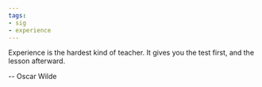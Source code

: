 ```yaml
---
tags:
- sig
- experience
---
```




Experience is the hardest kind of teacher. It gives you the test first, and the lesson afterward.

-- Oscar Wilde